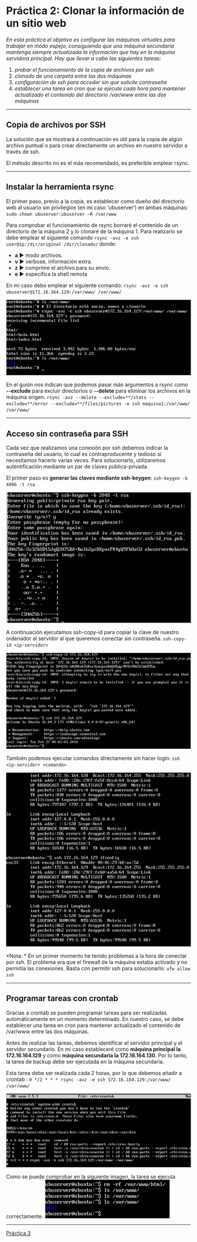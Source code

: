 # Práctica 2: Clonar la información de un sitio web

*En esta práctica el objetivo es configurar las máquinas virtuales para trabajar en modo
espejo, consiguiendo que una máquina secundaria mantenga siempre actualizada la
información que hay en la máquina servidora principal.
Hay que llevar a cabo las siguientes tareas:*
1. *probar el funcionamiento de la copia de archivos por ssh*
2. *clonado de una carpeta entre las dos máquinas*
3. *configuración de ssh para acceder sin que solicite contraseña*
4. *establecer una tarea en cron que se ejecute cada hora para mantener actualizado el contenido del directorio /var/www entre las dos máquinas*

----

## Copia de archivos por SSH

La solución que se mostrará a continuación es útil para la copia de algún archivo puntual o para crear directamente un archivo en nuestro servidor a través de ssh. 


El método descrito no es el más recomendado, es preferible emplear rsync.

-------
## Instalar la herramienta rsync

El primer paso, previo a la copia, es establecer como dueño del directorio web al usuario sin privilegios (en mi caso 'ubuserver') en ambas máquinas: `sudo chown ubuserver:ubuserver –R /var/www`

Para comprobar el funcionamiento de rsync borraré el contenido de un directorio de la máquina 2 y lo clonaré de la máquina 1. Para realizarlo se debe emplear el siguiente comando `rsync -avz -e ssh user@ip:/dir/original /dir/clonado/` donde:
* **a** :arrow_forward: modo archivos.
* **v** :arrow_forward: verbose, información extra.
* **z** :arrow_forward: comprime el archivo para su envío.
* **e** :arrow_forward: especifica la shell remota

En mi caso debo emplear el siguiente comando:
`rsync -avz -e ssh ubuserver@172.16.164.129:/var/www/ /var/www/`

![rsync1](./img/rsync1.png)

En el guión nos indican que podemos pasar más argumentos a rsync como **--exclude** para excluir directorios o **--delete** para eliminar los archivos en la máquina origen.
`rsync -avz --delete --exclude=**/stats --exclude=**/error --exclude=**/files/pictures -e ssh maquina1:/var/www/ /var/www/`

----

## Acceso sin contraseña para SSH

Cada vez que realizamos una conexión por ssh debemos indicar la contraseña del usuario, lo cual es contraproducente y tedioso si necesitamos hacerlo varias veces. Para solucionarlo, utilizaremos autentificación mediante un par de claves pública-privada.

El primer paso es **generar las claves mediante ssh-keygen**:
`ssh-keygen -b 4096 -t rsa`

![ssh-keygen](./img/ssh-keygen.png)

A continuación ejecutamos ssh-copy-id para copiar la clave de nuestro ordenador al servidor al que queremos conectar sin contraseña.
`ssh-copy-id <ip-servidor>`

![ssh-copy](./img/ssh-copy.png)

También podemos ejecutar comandos directamente sin hacer login:
`ssh <ip-servidor> <comando>`

![ssh-command](./img/command.png)

*Nota: * En un primer momento he tenido problemas a la hora de conectar por ssh. El problema era que el firewall de la máquina estaba activado y no permitía las conexiones. Basta con permitir ssh para solucionarlo:
`ufw allow ssh`

------
## Programar tareas con crontab

Gracias a crontab se pueden programar tareas para ser realizadas automáticamente en un momento determinado. En nuestro caso, se debe establecer una tarea en cron para mantener actualizado el contenido de /var/www entre las dos máquinas.

Antes de realizar las tareas, debemos identificar el servidor principal y el servidor secundario. En mi caso estableceré como **máquina principal la 172.16.164.129** y como **máquina secundaria la 172.16.164.130**. Por lo tanto, la tarea de backup debe ser ejecutada en la máquina secundaria.

Esta tarea debe ser realizada cada 2 horas, por lo que debemos añadir a crontab :
`0 */2 * * * rsync -avz -e ssh 172.16.164.129:/var/www/ /var/www/`

![crontab](./img/crontab.png)

Como se puede comprobar en la siguiente imagen, la tarea se ejecuta correctamente.
![bk](./img/bk.png)

----
[Práctica 3](../practica3/practica3.md)
